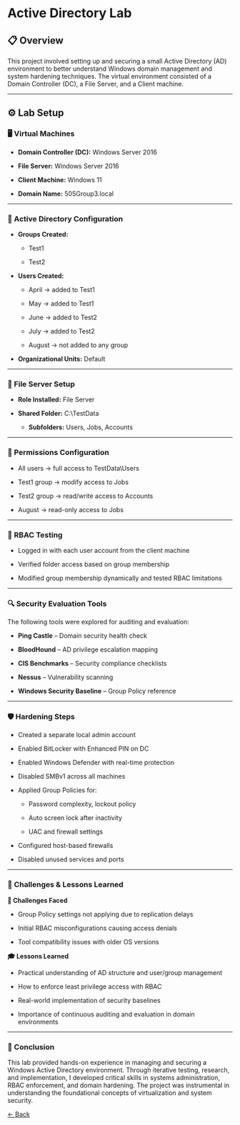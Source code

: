 
# Active Directory Lab 

## 📋 Overview <br>

This project involved setting up and securing a small Active Directory (AD) environment to better understand Windows domain management and system hardening techniques. The virtual environment consisted of a Domain Controller (DC), a File Server, and a Client machine.

---

## ⚙️ Lab Setup <br>

### 🖥️ Virtual Machines <br>

- **Domain Controller (DC):** Windows Server 2016

- **File Server:** Windows Server 2016

- **Client Machine:** Windows 11

- **Domain Name:** 505Group3.local

---

### 🧱 Active Directory Configuration <br>

- **Groups Created:**

  - Test1

  - Test2

- **Users Created:**

  - April → added to Test1

  - May → added to Test1

  - June → added to Test2

  - July → added to Test2

  - August → not added to any group

* **Organizational Units:** Default

---

### 📁 File Server Setup <br>

- **Role Installed:** File Server

- **Shared Folder:** C:\TestData

   - **Subfolders:** Users, Jobs, Accounts

---

### 🔐 Permissions Configuration <br>

- All users → full access to TestData\Users

- Test1 group → modify access to Jobs

- Test2 group → read/write access to Accounts

- August → read-only access to Jobs

---

### 🧪 RBAC Testing <br>

- Logged in with each user account from the client machine

- Verified folder access based on group membership

- Modified group membership dynamically and tested RBAC limitations

---

### 🔍 Security Evaluation Tools <br>

The following tools were explored for auditing and evaluation:

- **Ping Castle** – Domain security health check

- **BloodHound** – AD privilege escalation mapping

- **CIS Benchmarks** – Security compliance checklists

- **Nessus** – Vulnerability scanning

- **Windows Security Baseline** – Group Policy reference

---

### 🛡️ Hardening Steps <br>

- Created a separate local admin account

- Enabled BitLocker with Enhanced PIN on DC

- Enabled Windows Defender with real-time protection

- Disabled SMBv1 across all machines

- Applied Group Policies for:

  - Password complexity, lockout policy

  - Auto screen lock after inactivity

  - UAC and firewall settings

- Configured host-based firewalls

- Disabled unused services and ports

---

### 🧾 Challenges & Lessons Learned <br>

**🔧 Challenges Faced**

- Group Policy settings not applying due to replication delays

- Initial RBAC misconfigurations causing access denials

- Tool compatibility issues with older OS versions

**🎓 Lessons Learned <br>**

- Practical understanding of AD structure and user/group management

- How to enforce least privilege access with RBAC

- Real-world implementation of security baselines

- Importance of continuous auditing and evaluation in domain environments

---

### 📌 Conclusion

This lab provided hands-on experience in managing and securing a Windows Active Directory environment. Through iterative testing, research, and implementation, I developed critical skills in systems administration, RBAC enforcement, and domain hardening. The project was instrumental in understanding the foundational concepts of virtualization and system security.



[← Back](https://github.com/mmransem09/mmransem09/blob/main/README.md)
